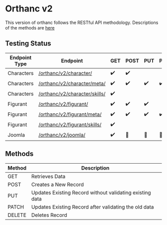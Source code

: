 # Orthanc v2
This version of orthanc follows the RESTful API methodology.
Descriptions of the methods are [here](https://www.restapitutorial.com/lessons/httpmethods.html)

## Testing Status
| Endpoint Type | Endpoint                                                        | GET                | POST               | PUT                | PATCH              | DELETE             |
| ------------- | --------------------------------------------------------------- | ------------------ | ------------------ | ------------------ | ------------------ | ------------------ |
| Characters    | [/orthanc/v2/character/](/v2/character/README.md)               | :heavy_check_mark: | :heavy_check_mark: |                    |                    | :heavy_check_mark: |
| Characters    | [/orthanc/v2/character/meta/](/v2/character/meta/README.md)     | :heavy_check_mark: | :heavy_check_mark: | :heavy_check_mark: | :heavy_check_mark: | :heavy_check_mark: |
| Characters    | [/orthanc/v2/character/skills/](/v2/character/skills/README.md) | :heavy_check_mark: |                    |                    |                    | :heavy_check_mark: |
| Figurant      | [/orthanc/v2/figurant/](/v2/figurant/README.md)                 | :heavy_check_mark: | :heavy_check_mark: | :heavy_check_mark: |                    | :heavy_check_mark: |
| Figurant      | [/orthanc/v2/figurant/meta/](/v2/figurant/meta/README.md)       | :heavy_check_mark: | :heavy_check_mark: | :heavy_check_mark: | :heavy_check_mark: | :heavy_check_mark: |
| Figurant      | [/orthanc/v2/figurant/skills/](/v2/figurant/skills/README.md)   | :heavy_check_mark: |                    |                    |                    | :heavy_check_mark: |
| Joomla        | [/orthanc/v2/joomla/]([/v2/joomla/README.md])                   | :heavy_check_mark: | :no_entry_sign:    | :no_entry_sign:    | :no_entry_sign:    | :no_entry_sign:    |


## Methods
| Method | Description                                              |
| ------ | -------------------------------------------------------- |
| GET    | Retrieves Data                                           |
| POST   | Creates a New Record                                     |
| PUT    | Updates Existing Record without validating existing data |
| PATCH  | Updates Existing Record after validating the old data    |
| DELETE | Deletes Record                                           |
